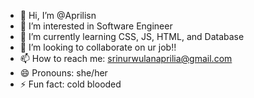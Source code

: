 - 👋 Hi, I’m @Aprilisn
- 👀 I’m interested in Software Engineer
- 🌱 I’m currently learning CSS, JS, HTML, and Database
- 💞️ I’m looking to collaborate on ur job!!
- 📫 How to reach me: srinurwulanaprilia@gmail.com
- 😄 Pronouns: she/her
- ⚡ Fun fact: cold blooded

<!---
Aprilisn/Aprilisn is a ✨ special ✨ repository because its `README.md` (this file) appears on your GitHub profile.
You can click the Preview link to take a look at your changes.
--->
